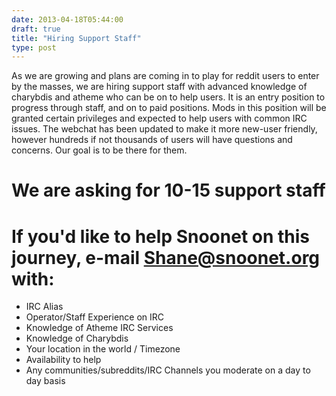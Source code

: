 ```yaml
---
date: 2013-04-18T05:44:00
draft: true
title: "Hiring Support Staff"
type: post
---
```


 As we are growing and plans are coming in to play for reddit users to enter by the masses, we are hiring support staff with advanced knowledge of charybdis and atheme who can be on to help users. It is an entry position to progress through staff, and on to paid positions. Mods in this position will be granted certain privileges and expected to help users with common IRC issues. The webchat has been updated to make it more new-user friendly, however hundreds if not thousands of users will have questions and concerns. Our goal is to be there for them.

# We are asking for 10-15 support staff

# If you'd like to help Snoonet on this journey, e-mail Shane@snoonet.org with:

- IRC Alias
- Operator/Staff Experience on IRC
- Knowledge of Atheme IRC Services
- Knowledge of Charybdis
- Your location in the world / Timezone
- Availability to help
- Any communities/subreddits/IRC Channels you moderate on a day to day basis
